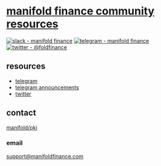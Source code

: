 # [manifold finance community resources](https://github.com/manifoldfinance/boards/discussions)

[![slack - manifold finance](https://img.shields.io/badge/slack-manifold_finance-purple?logo=slack)](https://manifoldx.page.link/slack)
[![telegram - manifold finance](https://img.shields.io/badge/telegram-manifold_finance-blue?logo=telegram&logoColor=white)](https://t.me/manifoldfinance) [![twitter - @foldfinance](https://img.shields.io/static/v1?label=twitter&message=%40foldfinance&color=blue&logo=twitter&logoColor=white)](https://twitter.com/foldfinance)

## resources

- [telegram](https://t.me/manifoldfinance)
- [telegram announcements](https://t.me/foldfinance)
- [twitter](https://twitter.com/foldfinance)

## contact

[manifold/pki](https://github.com/manifoldfinance/pki)

### email

[support@manifoldfinance.com](mailto:janitor@manifoldfinance.com)

